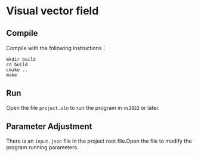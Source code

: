 # Visual vector field

## Compile

Compile with the following instructions：

    mkdir build
    cd build
    cmake ..
    make

## Run

Open the file `project.sln` to run the program in `vs2022` or later.

## Parameter Adjustment

There is an `input.json` file in the project root file.Open the file to modify the program running parameters.







